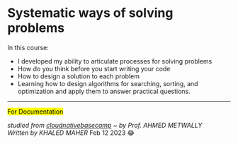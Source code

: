 # Systematic ways of solving problems

In this course:
  - I developed my ability to articulate processes for solving problems
  - How do you think before you start writing your code
  - How to design a solution to each problem
  - Learning how to design algorithms for searching, sorting, and optimization and apply them to answer practical questions.

---
<mark>For Documentation</mark>

*studied from [cloudnativebasecamp](https://cloudnativebasecamp.com/) ~ by Prof. AHMED METWALLY*  \
*Written by KHALED MAHER*
Feb 12 2023 :joy: 
